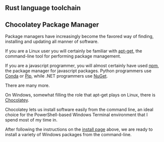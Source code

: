 ## Rust language toolchain

## Chocolatey Package Manager
Package managers have increasingly become the favored way of finding, installing and updating all manner of software.

If you are a Linux user you will certainly be familiar with [apt-get](https://linux.die.net/man/8/apt-get), the command-line tool for performing package management.

If you are a javascript programmer, you will almost certainly have used [npm](https://www.npmjs.com/), the package manager for javascript packages. Python programmers use [Conda](https://docs.conda.io/en/latest/) or [Pip](https://pypi.org/project/pip/), while .NET programmers use [NuGet](https://www.nuget.org/).

There are many more.

On Windows, somewhat filling the role that apt-get plays on Linux, there is [Chocolatey](https://chocolatey.org).

Chocolatey lets us install software easily from the command line, an ideal choice for the PowerShell-based Windows Terminal environment that I spend most of my time in.

After following the instructions on the [install page](https://chocolatey.org/install) above, we are ready to install a variety of Windows packages from the command-line.
